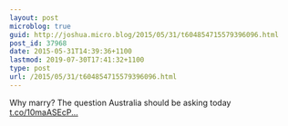 ```yaml
---
layout: post
microblog: true
guid: http://joshua.micro.blog/2015/05/31/t604854715579396096.html
post_id: 37968
date: 2015-05-31T14:39:36+1100
lastmod: 2019-07-30T17:41:32+1100
type: post
url: /2015/05/31/t604854715579396096.html
---
```

Why marry? The question Australia should be asking today [t.co/10maASEcP...](http://t.co/10maASEcPu)
